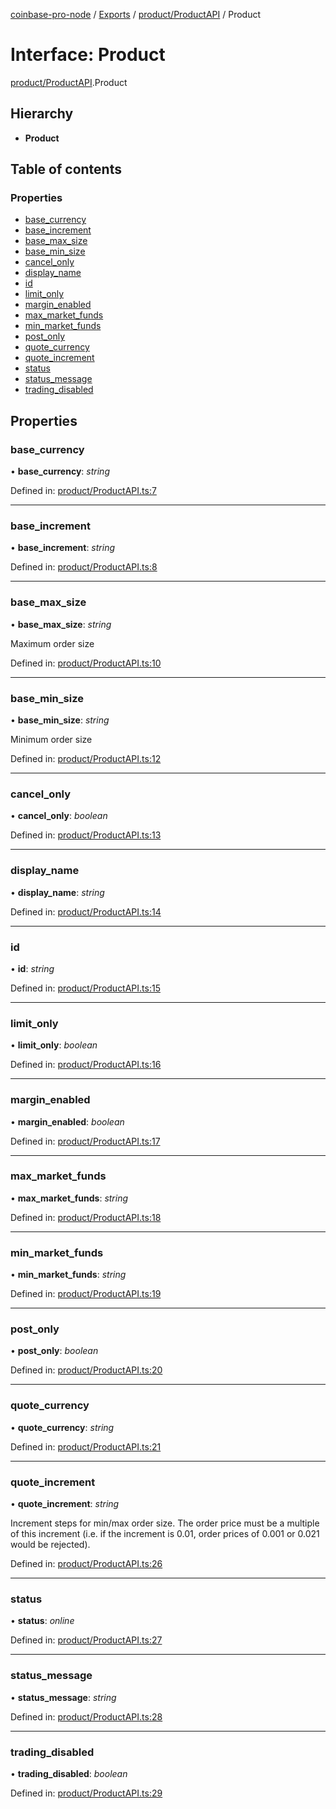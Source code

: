 [coinbase-pro-node](../README.md) / [Exports](../modules.md) / [product/ProductAPI](../modules/product_productapi.md) / Product

# Interface: Product

[product/ProductAPI](../modules/product_productapi.md).Product

## Hierarchy

* **Product**

## Table of contents

### Properties

- [base\_currency](product_productapi.product.md#base_currency)
- [base\_increment](product_productapi.product.md#base_increment)
- [base\_max\_size](product_productapi.product.md#base_max_size)
- [base\_min\_size](product_productapi.product.md#base_min_size)
- [cancel\_only](product_productapi.product.md#cancel_only)
- [display\_name](product_productapi.product.md#display_name)
- [id](product_productapi.product.md#id)
- [limit\_only](product_productapi.product.md#limit_only)
- [margin\_enabled](product_productapi.product.md#margin_enabled)
- [max\_market\_funds](product_productapi.product.md#max_market_funds)
- [min\_market\_funds](product_productapi.product.md#min_market_funds)
- [post\_only](product_productapi.product.md#post_only)
- [quote\_currency](product_productapi.product.md#quote_currency)
- [quote\_increment](product_productapi.product.md#quote_increment)
- [status](product_productapi.product.md#status)
- [status\_message](product_productapi.product.md#status_message)
- [trading\_disabled](product_productapi.product.md#trading_disabled)

## Properties

### base\_currency

• **base\_currency**: *string*

Defined in: [product/ProductAPI.ts:7](https://github.com/bennycode/coinbase-pro-node/blob/004782e/src/product/ProductAPI.ts#L7)

___

### base\_increment

• **base\_increment**: *string*

Defined in: [product/ProductAPI.ts:8](https://github.com/bennycode/coinbase-pro-node/blob/004782e/src/product/ProductAPI.ts#L8)

___

### base\_max\_size

• **base\_max\_size**: *string*

Maximum order size

Defined in: [product/ProductAPI.ts:10](https://github.com/bennycode/coinbase-pro-node/blob/004782e/src/product/ProductAPI.ts#L10)

___

### base\_min\_size

• **base\_min\_size**: *string*

Minimum order size

Defined in: [product/ProductAPI.ts:12](https://github.com/bennycode/coinbase-pro-node/blob/004782e/src/product/ProductAPI.ts#L12)

___

### cancel\_only

• **cancel\_only**: *boolean*

Defined in: [product/ProductAPI.ts:13](https://github.com/bennycode/coinbase-pro-node/blob/004782e/src/product/ProductAPI.ts#L13)

___

### display\_name

• **display\_name**: *string*

Defined in: [product/ProductAPI.ts:14](https://github.com/bennycode/coinbase-pro-node/blob/004782e/src/product/ProductAPI.ts#L14)

___

### id

• **id**: *string*

Defined in: [product/ProductAPI.ts:15](https://github.com/bennycode/coinbase-pro-node/blob/004782e/src/product/ProductAPI.ts#L15)

___

### limit\_only

• **limit\_only**: *boolean*

Defined in: [product/ProductAPI.ts:16](https://github.com/bennycode/coinbase-pro-node/blob/004782e/src/product/ProductAPI.ts#L16)

___

### margin\_enabled

• **margin\_enabled**: *boolean*

Defined in: [product/ProductAPI.ts:17](https://github.com/bennycode/coinbase-pro-node/blob/004782e/src/product/ProductAPI.ts#L17)

___

### max\_market\_funds

• **max\_market\_funds**: *string*

Defined in: [product/ProductAPI.ts:18](https://github.com/bennycode/coinbase-pro-node/blob/004782e/src/product/ProductAPI.ts#L18)

___

### min\_market\_funds

• **min\_market\_funds**: *string*

Defined in: [product/ProductAPI.ts:19](https://github.com/bennycode/coinbase-pro-node/blob/004782e/src/product/ProductAPI.ts#L19)

___

### post\_only

• **post\_only**: *boolean*

Defined in: [product/ProductAPI.ts:20](https://github.com/bennycode/coinbase-pro-node/blob/004782e/src/product/ProductAPI.ts#L20)

___

### quote\_currency

• **quote\_currency**: *string*

Defined in: [product/ProductAPI.ts:21](https://github.com/bennycode/coinbase-pro-node/blob/004782e/src/product/ProductAPI.ts#L21)

___

### quote\_increment

• **quote\_increment**: *string*

Increment steps for min/max order size. The order price must be a multiple of this increment (i.e. if the
increment is 0.01, order prices of 0.001 or 0.021 would be rejected).

Defined in: [product/ProductAPI.ts:26](https://github.com/bennycode/coinbase-pro-node/blob/004782e/src/product/ProductAPI.ts#L26)

___

### status

• **status**: *online*

Defined in: [product/ProductAPI.ts:27](https://github.com/bennycode/coinbase-pro-node/blob/004782e/src/product/ProductAPI.ts#L27)

___

### status\_message

• **status\_message**: *string*

Defined in: [product/ProductAPI.ts:28](https://github.com/bennycode/coinbase-pro-node/blob/004782e/src/product/ProductAPI.ts#L28)

___

### trading\_disabled

• **trading\_disabled**: *boolean*

Defined in: [product/ProductAPI.ts:29](https://github.com/bennycode/coinbase-pro-node/blob/004782e/src/product/ProductAPI.ts#L29)
